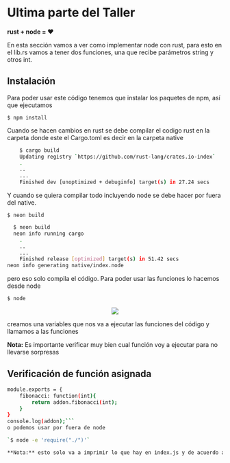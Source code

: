 # Ultima parte del Taller
**rust + node = :heart:**

En esta sección vamos a ver como implementar node con rust, para esto en el lib.rs vamos a tener dos funciones, una que recibe parámetros string y otros int.

## Instalación

Para poder usar este código tenemos que instalar los paquetes de npm, así que ejecutamos

`$ npm install `

Cuando se hacen cambios en rust se debe compilar el codigo rust en la carpeta donde este el Cargo.toml es decir en la carpeta native

```bash
    $ cargo build
    Updating registry `https://github.com/rust-lang/crates.io-index`
    .
    ..
    ...  
    Finished dev [unoptimized + debuginfo] target(s) in 27.24 secs
```

Y cuando se quiera compilar todo incluyendo node se debe hacer por fuera del native.

`$ neon build`
```bash
  $ neon build
  neon info running cargo
    .
    ..
    ...
    Finished release [optimized] target(s) in 51.42 secs
neon info generating native/index.node
```


pero eso solo compila el código. Para poder usar las funciones lo hacemos desde node

`$ node`
<p align="center">
<img src="../imgs/node.png" align = "center">
</p>


creamos una variables que nos va a ejecutar las funciones del código y llamamos a las funciones

**Nota:** Es importante verificar muy bien cual función voy a ejecutar para no llevarse sorpresas
## Verificación de función asignada
```bash
module.exports = {
    fibonacci: function(int){
        return addon.fibonacci(int);
    }
}
console.log(addon);```
o podemos usar por fuera de node

`$ node -e 'require("./")'`

**Nota:** esto solo va a imprimir lo que hay en index.js y de acuerdo a lo que imprimí en consola no lo que la función vaya a retornar.
